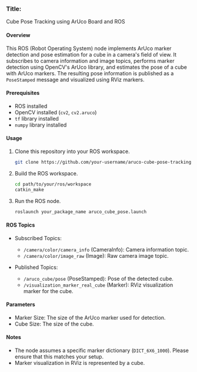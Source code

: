 ### Title:
Cube Pose Tracking using ArUco Board and ROS


#### Overview
This ROS (Robot Operating System) node implements ArUco marker detection and pose estimation for a cube in a camera's field of view. It subscribes to camera information and image topics, performs marker detection using OpenCV's ArUco library, and estimates the pose of a cube with ArUco markers. The resulting pose information is published as a `PoseStamped` message and visualized using RViz markers.

#### Prerequisites
- ROS installed
- OpenCV installed (`cv2`, `cv2.aruco`)
- `tf` library installed
- `numpy` library installed

#### Usage
1. Clone this repository into your ROS workspace.
   ```bash
   git clone https://github.com/your-username/aruco-cube-pose-tracking-ros.git
   ```

2. Build the ROS workspace.
   ```bash
   cd path/to/your/ros/workspace
   catkin_make
   ```

3. Run the ROS node.
   ```bash
   roslaunch your_package_name aruco_cube_pose.launch
   ```

#### ROS Topics
- Subscribed Topics:
  - `/camera/color/camera_info` (CameraInfo): Camera information topic.
  - `/camera/color/image_raw` (Image): Raw camera image topic.

- Published Topics:
  - `/aruco_cube/pose` (PoseStamped): Pose of the detected cube.
  - `/visualization_marker_real_cube` (Marker): RViz visualization marker for the cube.

#### Parameters
- Marker Size: The size of the ArUco marker used for detection.
- Cube Size: The size of the cube.

#### Notes
- The node assumes a specific marker dictionary (`DICT_6X6_1000`). Please ensure that this matches your setup.
- Marker visualization in RViz is represented by a cube.
